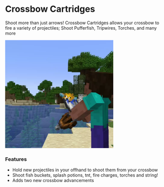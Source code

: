 # Crossbow Cartridges<!--$headerTitle--><!--$pmc:delete-->

Shoot more than just arrows! Crossbow Cartridges allows your crossbow to fire a variety of projectiles; Shoot Pufferfish, Tripwires, Torches, and many more <!--$pmc:headerSize-->

<img src="images/crossbow_cartridges.webp" alt="Crossbow Cartridges Example" width="350"/> <!--$localAssetToURL--> <!--$modrinth:replaceWithVideo--> <!--$pmc:delete-->

### Features
- Hold new projectiles in your offhand to shoot them from your crossbow
- Shoot fish buckets, splash potions, tnt, fire charges, torches and string!
- Adds two new crossbow advancements
